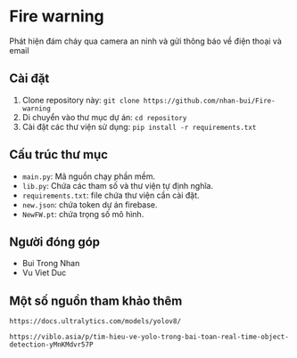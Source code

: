 # Fire warning

Phát hiện đám cháy qua camera an ninh và gửi thông báo về điện thoại và email

## Cài đặt

1. Clone repository này: `git clone https://github.com/nhan-bui/Fire-warning`
2. Di chuyển vào thư mục dự án: `cd repository`
3. Cài đặt các thư viện sử dụng: `pip install -r requirements.txt`


## Cấu trúc thư mục

- `main.py`: Mã nguồn chạy phần mềm.
- `lib.py`: Chứa các tham số và thư viện tự định nghĩa.
- `requirements.txt`: file chứa thư viện cần cài đặt.
- `new.json`: chứa token dự án firebase.
- `NewFW.pt`: chứa trọng số mô hình.



## Người đóng góp

- Bui Trong Nhan
- Vu Viet Duc

## Một số nguồn tham khảo thêm
`https://docs.ultralytics.com/models/yolov8/`

`https://viblo.asia/p/tim-hieu-ve-yolo-trong-bai-toan-real-time-object-detection-yMnKMdvr57P`


